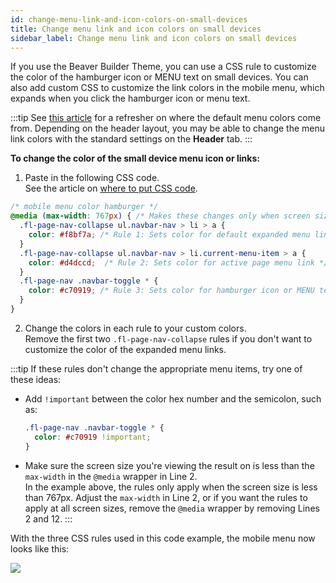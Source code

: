 ```yaml
---
id: change-menu-link-and-icon-colors-on-small-devices
title: Change menu link and icon colors on small devices
sidebar_label: Change menu link and icon colors on small devices
---
```


If you use the Beaver Builder Theme, you can use a CSS rule to customize the color of the hamburger icon or MENU text on small devices. You can also add custom CSS to customize the link colors in the mobile menu, which expands when you click the hamburger icon or menu text.

:::tip
See [this article](/bb-theme/defaults-for-styles/colors/where-do-menu-colors-come-from.md) for a refresher on where the default menu colors come from. Depending on the header layout, you may be able to change the menu link colors with the standard settings on the **Header** tab.
:::

**To change the color of the small device menu icon or links:**

1. Paste in the following CSS code.  
  See the article on [where to put CSS code](/beaver-builder/styles/custom-code).  

  ```css
  /* mobile menu color hamburger */
  @media (max-width: 767px) { /* Makes these changes only when screen sizes is 767 px or less */
    .fl-page-nav-collapse ul.navbar-nav > li > a {
      color: #f8bf7a; /* Rule 1: Sets color for default expanded menu links */
    }
    .fl-page-nav-collapse ul.navbar-nav > li.current-menu-item > a {
      color: #d4dccd;  /* Rule 2: Sets color for active page menu link */
    }
    .fl-page-nav .navbar-toggle * {
      color: #c70919; /* Rule 3: Sets color for hamburger icon or MENU text */
    }
  }
  ```

2. Change the colors in each rule to your custom colors.  
  Remove the first two `.fl-page-nav-collapse` rules if you don't want to customize the color of the expanded menu links.

:::tip
If these rules don't change the appropriate menu items, try one of these
ideas:

* Add `!important` between the color hex number and the semicolon, such as:  

  ```css
  .fl-page-nav .navbar-toggle * {
    color: #c70919 !important;
  }
  ```

* Make sure the screen size you're viewing the result on is less than the `max-width` in the `@media` wrapper in Line 2.  
  In the example above, the rules only apply when the screen size is less than 767px. Adjust the `max-width` in Line 2, or if you want the rules to apply at all screen sizes, remove the `@media` wrapper by removing Lines 2 and 12.
:::

With the three CSS rules used in this code example, the mobile menu now looks like this:

![](/img/change-menu-link-and-icon-colors-on-small-devices-048be572.png)
